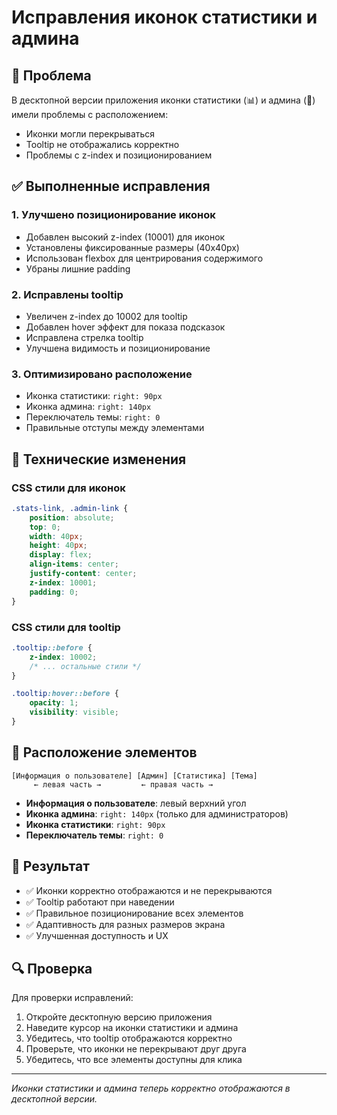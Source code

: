 # Исправления иконок статистики и админа

## 🐛 Проблема

В десктопной версии приложения иконки статистики (📊) и админа (🔧) имели проблемы с расположением:
- Иконки могли перекрываться
- Tooltip не отображались корректно
- Проблемы с z-index и позиционированием

## ✅ Выполненные исправления

### 1. **Улучшено позиционирование иконок**
- Добавлен высокий z-index (10001) для иконок
- Установлены фиксированные размеры (40x40px)
- Использован flexbox для центрирования содержимого
- Убраны лишние padding

### 2. **Исправлены tooltip**
- Увеличен z-index до 10002 для tooltip
- Добавлен hover эффект для показа подсказок
- Исправлена стрелка tooltip
- Улучшена видимость и позиционирование

### 3. **Оптимизировано расположение**
- Иконка статистики: `right: 90px`
- Иконка админа: `right: 140px`
- Переключатель темы: `right: 0`
- Правильные отступы между элементами

## 🔧 Технические изменения

### CSS стили для иконок
```css
.stats-link, .admin-link {
    position: absolute;
    top: 0;
    width: 40px;
    height: 40px;
    display: flex;
    align-items: center;
    justify-content: center;
    z-index: 10001;
    padding: 0;
}
```

### CSS стили для tooltip
```css
.tooltip::before {
    z-index: 10002;
    /* ... остальные стили */
}

.tooltip:hover::before {
    opacity: 1;
    visibility: visible;
}
```

## 📍 Расположение элементов

```
[Информация о пользователе] [Админ] [Статистика] [Тема]
     ← левая часть →         ← правая часть →
```

- **Информация о пользователе**: левый верхний угол
- **Иконка админа**: `right: 140px` (только для администраторов)
- **Иконка статистики**: `right: 90px`
- **Переключатель темы**: `right: 0`

## 🎯 Результат

- ✅ Иконки корректно отображаются и не перекрываются
- ✅ Tooltip работают при наведении
- ✅ Правильное позиционирование всех элементов
- ✅ Адаптивность для разных размеров экрана
- ✅ Улучшенная доступность и UX

## 🔍 Проверка

Для проверки исправлений:
1. Откройте десктопную версию приложения
2. Наведите курсор на иконки статистики и админа
3. Убедитесь, что tooltip отображаются корректно
4. Проверьте, что иконки не перекрывают друг друга
5. Убедитесь, что все элементы доступны для клика

---

*Иконки статистики и админа теперь корректно отображаются в десктопной версии.*
